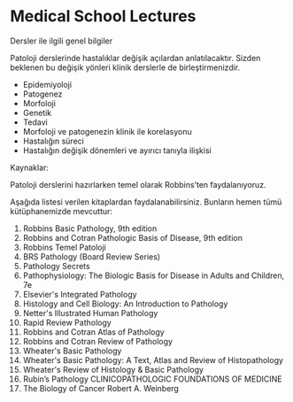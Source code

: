 # Medical School Lectures

Dersler ile ilgili genel bilgiler

Patoloji derslerinde hastalıklar değişik açılardan anlatılacaktır. Sizden beklenen bu değişik yönleri klinik derslerle de birleştirmenizdir.

* Epidemiyoloji
* Patogenez
* Morfoloji
* Genetik
* Tedavi
* Morfoloji ve patogenezin klinik ile korelasyonu
* Hastalığın süreci
* Hastalığın değişik dönemleri ve ayırıcı tanıyla ilişkisi

Kaynaklar:

Patoloji derslerini hazırlarken temel olarak Robbins’ten faydalanıyoruz.

Aşağıda listesi verilen kitaplardan faydalanabilirsiniz. Bunların hemen tümü kütüphanemizde mevcuttur:

1. Robbins Basic Pathology, 9th edition
2. Robbins and Cotran Pathologic Basis of Disease, 9th edition
3. Robbins Temel Patoloji
4. BRS Pathology \(Board Review Series\)
5. Pathology Secrets
6. Pathophysiology: The Biologic Basis for Disease in Adults and Children, 7e
7. Elsevier's Integrated Pathology
8. Histology and Cell Biology: An Introduction to Pathology
9. Netter's Illustrated Human Pathology
10. Rapid Review Pathology
11. Robbins and Cotran Atlas of Pathology
12. Robbins and Cotran Review of Pathology
13. Wheater's Basic Pathology
14. Wheater's Basic Pathology: A Text, Atlas and Review of Histopathology
15. Wheater's Review of Histology & Basic Pathology
16. Rubin’s Pathology CLINICOPATHOLOGIC FOUNDATIONS OF MEDICINE
17. The Biology of Cancer Robert A. Weinberg

